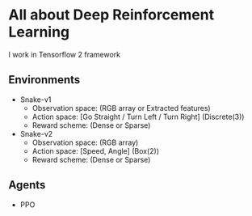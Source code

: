 # All about Deep Reinforcement Learning

I work in Tensorflow 2 framework

## Environments
- Snake-v1
    - Observation space: (RGB array or Extracted features)
    - Action space: [Go Straight / Turn Left / Turn Right] (Discrete(3))
    - Reward scheme: (Dense or Sparse) 
- Snake-v2
    - Observation space: (RGB array)
    - Action space: [Speed, Angle] (Box(2))
    - Reward scheme: (Dense or Sparse)


## Agents
- PPO